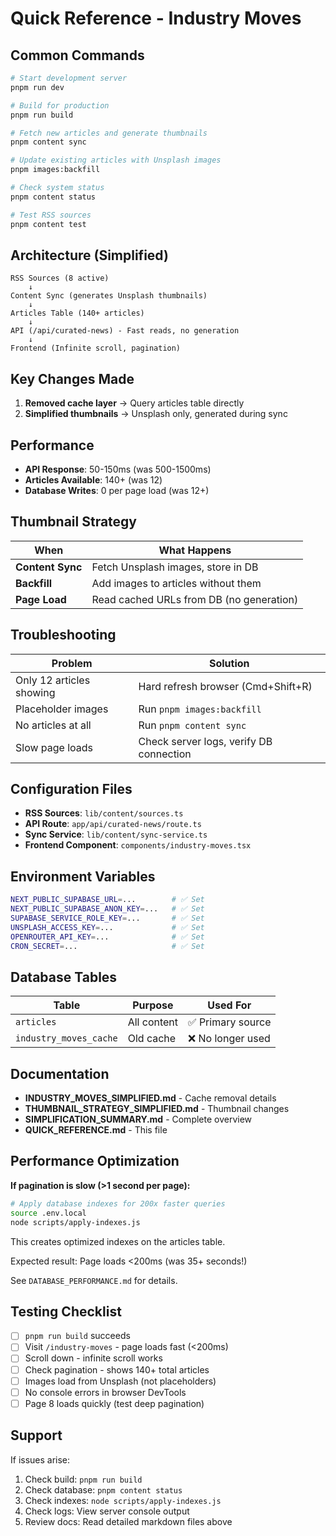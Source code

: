 # Quick Reference - Industry Moves

## Common Commands

```bash
# Start development server
pnpm run dev

# Build for production
pnpm run build

# Fetch new articles and generate thumbnails
pnpm content sync

# Update existing articles with Unsplash images
pnpm images:backfill

# Check system status
pnpm content status

# Test RSS sources
pnpm content test
```

## Architecture (Simplified)

```
RSS Sources (8 active)
    ↓
Content Sync (generates Unsplash thumbnails)
    ↓
Articles Table (140+ articles)
    ↓
API (/api/curated-news) - Fast reads, no generation
    ↓
Frontend (Infinite scroll, pagination)
```

## Key Changes Made

1. **Removed cache layer** → Query articles table directly
2. **Simplified thumbnails** → Unsplash only, generated during sync

## Performance

- **API Response**: 50-150ms (was 500-1500ms)
- **Articles Available**: 140+ (was 12)
- **Database Writes**: 0 per page load (was 12+)

## Thumbnail Strategy

| When | What Happens |
|------|--------------|
| **Content Sync** | Fetch Unsplash images, store in DB |
| **Backfill** | Add images to articles without them |
| **Page Load** | Read cached URLs from DB (no generation) |

## Troubleshooting

| Problem | Solution |
|---------|----------|
| Only 12 articles showing | Hard refresh browser (Cmd+Shift+R) |
| Placeholder images | Run `pnpm images:backfill` |
| No articles at all | Run `pnpm content sync` |
| Slow page loads | Check server logs, verify DB connection |

## Configuration Files

- **RSS Sources**: `lib/content/sources.ts`
- **API Route**: `app/api/curated-news/route.ts`
- **Sync Service**: `lib/content/sync-service.ts`
- **Frontend Component**: `components/industry-moves.tsx`

## Environment Variables

```bash
NEXT_PUBLIC_SUPABASE_URL=...        # ✅ Set
NEXT_PUBLIC_SUPABASE_ANON_KEY=...   # ✅ Set
SUPABASE_SERVICE_ROLE_KEY=...       # ✅ Set
UNSPLASH_ACCESS_KEY=...             # ✅ Set
OPENROUTER_API_KEY=...              # ✅ Set
CRON_SECRET=...                     # ✅ Set
```

## Database Tables

| Table | Purpose | Used For |
|-------|---------|----------|
| `articles` | All content | ✅ Primary source |
| `industry_moves_cache` | Old cache | ❌ No longer used |

## Documentation

- **INDUSTRY_MOVES_SIMPLIFIED.md** - Cache removal details
- **THUMBNAIL_STRATEGY_SIMPLIFIED.md** - Thumbnail changes
- **SIMPLIFICATION_SUMMARY.md** - Complete overview
- **QUICK_REFERENCE.md** - This file

## Performance Optimization

**If pagination is slow (>1 second per page):**

```bash
# Apply database indexes for 200x faster queries
source .env.local
node scripts/apply-indexes.js
```

This creates optimized indexes on the articles table.

Expected result: Page loads <200ms (was 35+ seconds!)

See `DATABASE_PERFORMANCE.md` for details.

## Testing Checklist

- [ ] `pnpm run build` succeeds
- [ ] Visit `/industry-moves` - page loads fast (<200ms)
- [ ] Scroll down - infinite scroll works
- [ ] Check pagination - shows 140+ total articles
- [ ] Images load from Unsplash (not placeholders)
- [ ] No console errors in browser DevTools
- [ ] Page 8 loads quickly (test deep pagination)

## Support

If issues arise:
1. Check build: `pnpm run build`
2. Check database: `pnpm content status`
3. Check indexes: `node scripts/apply-indexes.js`
4. Check logs: View server console output
5. Review docs: Read detailed markdown files above
